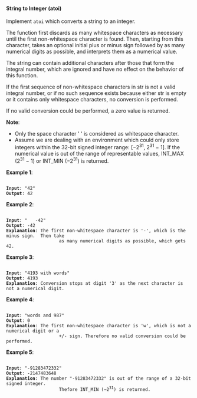 #### String to Integer (atoi)

Implement `atoi` which converts a string to an integer.

The function first discards as many whitespace characters as necessary until
the first non-whitespace character is found. Then, starting from this
character, takes an optional initial plus or minus sign followed by as many
numerical digits as possible, and interprets them as a numerical value.

The string can contain additional characters after those that form the integral
number, which are ignored and have no effect on the behavior of this function.

If the first sequence of non-whitespace characters in str is not a valid
integral number, or if no such sequence exists because either str is empty or
it contains only whitespace characters, no conversion is performed.

If no valid conversion could be performed, a zero value is returned.

**Note**:

- Only the space character ' ' is considered as whitespace character.
- Assume we are dealing with an environment which could only store integers
  within the 32-bit signed integer range: [−2<sup>31</sup>,  2<sup>31</sup> −
  1]. If the numerical value is out of the range of representable values,
  INT\_MAX (2<sup>31</sup> − 1) or INT\_MIN (−2<sup>31</sup>) is returned.

**Example 1**:

<pre><code>
<b>Input</b>: "42"
<b>Output</b>: 42
</code></pre>

**Example 2**:

<pre><code>
<b>Input</b>: "   -42"
<b>Output</b>: -42
<b>Explanation</b>: The first non-whitespace character is '-', which is the minus sign.  Then take
                    as many numerical digits as possible, which gets 42.
</code></pre>

**Example 3**:

<pre><code>
<b>Input</b>: "4193 with words"
<b>Output</b>: 4193
<b>Explanation</b>: Conversion stops at digit '3' as the next character is not a numerical digit.
</code></pre>

**Example 4**:

<pre><code>
<b>Input</b>: "words and 987"
<b>Output</b>: 0
<b>Explanation</b>: The first non-whitespace character is 'w', which is not a numerical digit or a
                    +/- sign. Therefore no valid conversion could be performed.  </code></pre>

**Example 5**:

<pre><code>
<b>Input</b>: "-91283472332"
<b>Output</b>: -2147483648
<b>Explanation</b>: The number "-91283472332" is out of the range of a 32-bit signed integer.
                    Thefore INT_MIN (−2<sup>31</sup>) is returned.
</code></pre>
